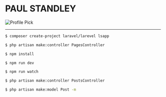 # **PAUL STANDLEY**

![Profile Pick](http://res.cloudinary.com/pieol2/image/upload/v1516543296/profile-small.png)

---

```bash
$ composer create-project laravel/larevel lsapp

$ php artisan make:controller PagesController

$ npm install

$ npm run dev

$ npm run watch

$ php artisan make:controller PostsController

$ php artisan make:model Post -m
```
